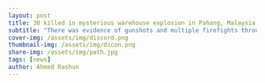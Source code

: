 ```yaml
---
layout: post
title: 30 killed in mysterious warehouse explosion in Pahang, Malaysia
subtitle: "There was evidence of gunshots and multiple firefights throughout the remains of the warehouse" - Malaysian Police
cover-img: /assets/img/discord.png
thumbnail-img: /assets/img/dicon.png
share-img: /assets/img/path.jpg
tags: [news]
author: Ahmed Rashun
---
```

